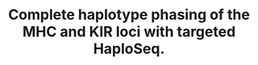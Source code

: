 ---
layout: page
title: " Complete haplotype phasing of the MHC and KIR loci with targeted HaploSeq."
breadcrumb: true
categories:
    - publication
## publication related information
pub:
    authors: " Siddarth Selvaraj, Anthony D. Schmitt, Jesse R. Dixon,  Bing Ren"
    journal: " BMC genomics"
    date: 2015-11-05
    doi:  10.1186/s12864-015-1949-7
    volume:  16
    pages:  900
    abstract: " BACKGROUND: The MHC and KIR loci are clinically relevant regions of the genome. Typing the sequence of these loci has a wide range of applications including organ transplantation, drug discovery, pharmacogenomics and furthering fundamental research in immune genetics. Rapid advances in biochemical and next-generation sequencing (NGS) technologies have enabled several strategies for precise genotyping and phasing of candidate HLA alleles. Nonetheless, as typing of candidate HLA alleles alone reveals limited aspects of the genetics of MHC region, it is insufficient for the comprehensive utility of the aforementioned applications. For this reason, we believe phasing the entire MHC and KIR locus onto a single locus-spanning haplotype can be a critical improvement for better understanding transplantation biology. RESULTS: Generating long-range (textgreater1 Mb) phase information is traditionally very challenging. As proximity-ligation based  methods of DNA sequencing preserves chromosome-span phase information, we have utilized this principle to demonstrate its utility towards generating full-length phasing of MHC and KIR loci in human samples. We accurately (textasciitilde99%) reconstruct the complete haplotypes for over 90% of sequence variants (coding and non-coding) within these two loci that collectively span 4-megabases. CONCLUSIONS: By haplotyping a majority of coding and non-coding alleles at the MHC and KIR loci in a single assay, this method has the potential to assist transplantation matching and facilitate investigation of the genetic basis of human immunity and  disease.,"
---